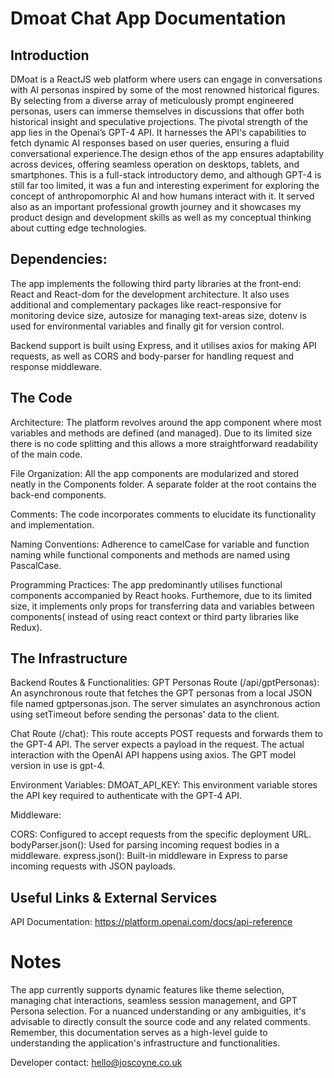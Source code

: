# Dmoat Chat App Documentation

## Introduction

DMoat is a ReactJS web platform where users can engage in conversations with AI personas inspired by some of the most renowned historical figures. By selecting from a diverse array of meticulously prompt engineered personas, users can immerse themselves in discussions that offer both historical insight and speculative projections. 
The pivotal strength of the app lies in the Openai’s GPT-4 API. It harnesses the API's capabilities to fetch dynamic AI responses based on user queries, ensuring a fluid conversational experience.The design ethos of the app ensures adaptability across devices, offering seamless operation on desktops, tablets, and smartphones.
This is a full-stack introductory demo, and although GPT-4 is still far too limited, it was a fun and interesting experiment for exploring the concept of anthropomorphic AI and how humans interact with it.  It  served also as an important professional growth journey and it showcases my product design and development skills as well as my conceptual thinking about cutting edge technologies.

## Dependencies:

The app implements the following third party libraries at the front-end: React and React-dom for the development architecture. It also uses additional and complementary packages like react-responsive for monitoring device size, autosize for managing text-areas size, dotenv is used for environmental variables and finally git for version control. 

Backend support is built using Express, and it utilises axios for making API requests, as well as CORS and body-parser for handling request and response middleware.


## The Code

Architecture: The platform revolves around the app component where most variables and methods are defined (and managed). Due to its limited size there is no code splitting and this allows a more straightforward readability of the main code. 

File Organization: All the app components are modularized and stored neatly in the Components folder. A separate folder at the root contains the back-end components.

Comments: The code incorporates comments to elucidate its functionality and implementation.

Naming Conventions: Adherence to camelCase for variable and function naming while functional components and methods are named using PascalCase.

Programming Practices: The app predominantly utilises functional components accompanied by React hooks. Furthemore, due to its limited size, it implements only props for transferring data and variables between components( instead of using react context or third party libraries like Redux).

## The Infrastructure

Backend Routes & Functionalities: GPT Personas Route (/api/gptPersonas): An asynchronous route that fetches the GPT personas from a local JSON file named gptpersonas.json. The server simulates an asynchronous action using setTimeout before sending the personas' data to the client.

Chat Route (/chat): This route accepts POST requests and forwards them to the GPT-4 API. The server expects a payload in the request. The actual interaction with the OpenAI API happens using axios. The GPT model version in use is gpt-4.

Environment Variables: DMOAT_API_KEY: This environment variable stores the API key required to authenticate with the GPT-4 API.


Middleware:

CORS: Configured to accept requests from the specific deployment URL.
bodyParser.json(): Used for parsing incoming request bodies in a middleware.
express.json(): Built-in middleware in Express to parse incoming requests with JSON payloads.



## Useful Links & External Services

API Documentation: https://platform.openai.com/docs/api-reference

# Notes
The app currently supports dynamic features like theme selection, managing chat interactions, seamless session management, and GPT Persona selection.
For a nuanced understanding or any ambiguities, it's advisable to directly consult the source code and any related comments. Remember, this documentation serves as a high-level guide to understanding the application's infrastructure and functionalities.

Developer contact: hello@joscoyne.co.uk
